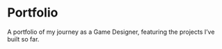 # Portfolio
A portfolio of my journey as a Game Designer, featuring the projects I’ve built so far.
